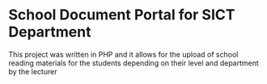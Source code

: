 # School Document Portal for SICT Department
This project was written in PHP and it allows for the upload of school reading materials for the students depending on their level and department by the lecturer
